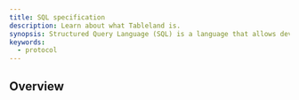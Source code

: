 ```yaml
---
title: SQL specification
description: Learn about what Tableland is.
synopsis: Structured Query Language (SQL) is a language that allows developers to interact with databases for extracting and mutating values.
keywords:
  - protocol
---
```


## Overview
